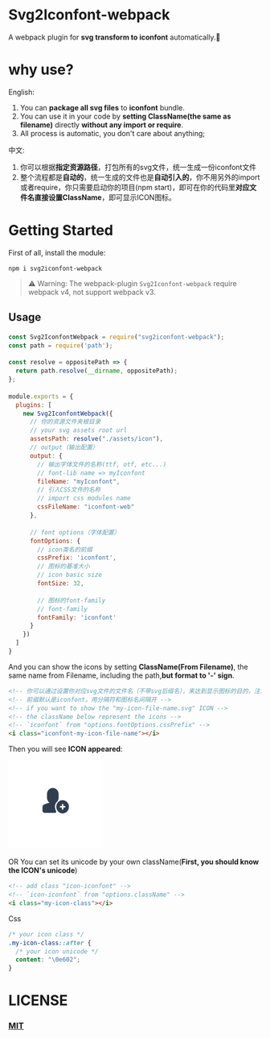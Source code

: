 # Svg2Iconfont-webpack
A webpack plugin for **svg transform to iconfont** automatically.🎉

# why use?

English:

1. You can **package all svg files** to **iconfont** bundle.
2. You can use it in your code by **setting ClassName(the same as filename)**  directly **without any import or require**.
3. All process is automatic, you don't care about anything;

中文:

1. 你可以根据**指定资源路径**，打包所有的svg文件，统一生成一份iconfont文件
2. 整个流程都是**自动的**，统一生成的文件也是**自动引入的**，你不用另外的import或者require，你只需要启动你的项目(npm start)，即可在你的代码里**对应文件名直接设置ClassName**，即可显示ICON图标。

# Getting Started
First of all, install the module:
```
npm i svg2iconfont-webpack
```

> ⚠️ Warning: The webpack-plugin `Svg2Iconfont-webpack` require webpack v4, not support webpack v3.



## Usage

```javascript
const Svg2IconfontWebpack = require("svg2iconfont-webpack");
const path = require('path');

const resolve = oppositePath => {
  return path.resolve(__dirname, oppositePath);
};

module.exports = {
  plugins: [
    new Svg2IconfontWebpack({
      // 你的资源文件夹根目录
      // your svg assets root url
      assetsPath: resolve("./assets/icon"),
      // output（输出配置）
      output: {
        // 输出字体文件的名称(ttf, otf, etc...)
        // font-lib name => myIconfont
        fileName: "myIconfont",
        // 引入CSS文件的名称
        // import css modules name
        cssFileName: "iconfont-web"
      },
      
      // font options（字体配置）
      fontOptions: {
        // icon类名的前缀
        cssPrefix: 'iconfont',
        // 图标的基准大小
        // icon basic size
        fontSize: 32,

        // 图标的font-family
        // font-family
        fontFamily: 'iconfont'
      }
    })
  ]
}


```

And you can show the icons by setting **ClassName(From Filename)**, the same name from Filename, including the path,**but format to '-' sign**.

```html
<!-- 你可以通过设置你对应svg文件的文件名（不带svg后缀名），来达到显示图标的目的，注意，如果你的文件是嵌套在文件夹里面的，请输入文件夹 + 文件名的方式来对应显示，分隔符是“-”而不是“/” -->
<!-- 前缀默认是iconfont，用分隔符和图标名间隔开 -->
<!-- if you want to show the "my-icon-file-name.svg" ICON -->
<!-- the className below represent the icons -->
<!-- `iconfont` from "options.fontOptions.cssPrefix" -->
<i class="iconfont-my-icon-file-name"></i>
```

Then you will see **ICON appeared**:

![plugin-desc](https://github.com/xdnloveme/MarkdownPictureStore/blob/master/plugin-desc.png)

OR You can set  its unicode by your own className(**First, you should know the ICON's unicode**)

```html
<!-- add class "icon-iconfont" -->
<!-- `icon-iconfont` from "options.className" -->
<i class="my-icon-class"></i>
```

Css

```css
/* your icon class */
.my-icon-class::after {
  /* your icon unicode */
  content: "\0e602"; 
}
```



# LICENSE

### [MIT](https://github.com/xdnloveme/Svg2Iconfont-webpack/blob/master/LICENSE)

